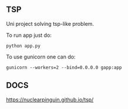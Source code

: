 ## TSP
Uni project solving tsp-like problem.

To run app just do:

`python app.py`

To use gunicorn one can do:

`gunicorn --workers=2 --bind=0.0.0.0 gapp:app`

## DOCS

https://nuclearpinguin.github.io/tsp/
